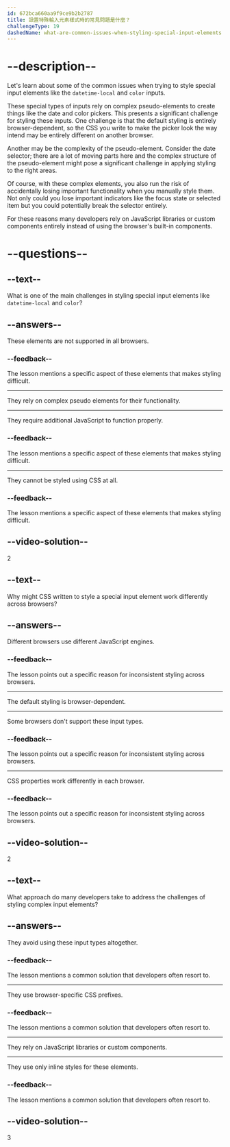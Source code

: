 ```yaml
---
id: 672bca660aa9f9ce9b2b2787
title: 設置特殊輸入元素樣式時的常見問題是什麼？
challengeType: 19
dashedName: what-are-common-issues-when-styling-special-input-elements
---
```


# --description--

Let's learn about some of the common issues when trying to style special input elements like the `datetime-local` and `color` inputs.

These special types of inputs rely on complex pseudo-elements to create things like the date and color pickers. This presents a significant challenge for styling these inputs. One challenge is that the default styling is entirely browser-dependent, so the CSS you write to make the picker look the way intend may be entirely different on another browser.

Another may be the complexity of the pseudo-element. Consider the date selector; there are a lot of moving parts here and the complex structure of the pseudo-element might pose a significant challenge in applying styling to the right areas.

Of course, with these complex elements, you also run the risk of accidentally losing important functionality when you manually style them. Not only could you lose important indicators like the focus state or selected item but you could potentially break the selector entirely.

For these reasons many developers rely on JavaScript libraries or custom components entirely instead of using the browser's built-in components.

# --questions--

## --text--

What is one of the main challenges in styling special input elements like `datetime-local` and `color`?

## --answers--

These elements are not supported in all browsers.

### --feedback--

The lesson mentions a specific aspect of these elements that makes styling difficult.

---

They rely on complex pseudo elements for their functionality.

---

They require additional JavaScript to function properly.

### --feedback--

The lesson mentions a specific aspect of these elements that makes styling difficult.

---

They cannot be styled using CSS at all.

### --feedback--

The lesson mentions a specific aspect of these elements that makes styling difficult.

## --video-solution--

2

## --text--

Why might CSS written to style a special input element work differently across browsers?

## --answers--

Different browsers use different JavaScript engines.

### --feedback--

The lesson points out a specific reason for inconsistent styling across browsers.

---

The default styling is browser-dependent.

---

Some browsers don't support these input types.

### --feedback--

The lesson points out a specific reason for inconsistent styling across browsers.

---

CSS properties work differently in each browser.

### --feedback--

The lesson points out a specific reason for inconsistent styling across browsers.

## --video-solution--

2

## --text--

What approach do many developers take to address the challenges of styling complex input elements?

## --answers--

They avoid using these input types altogether.

### --feedback--

The lesson mentions a common solution that developers often resort to.

---

They use browser-specific CSS prefixes.

### --feedback--

The lesson mentions a common solution that developers often resort to.

---

They rely on JavaScript libraries or custom components.

---

They use only inline styles for these elements.

### --feedback--

The lesson mentions a common solution that developers often resort to.

## --video-solution--

3
